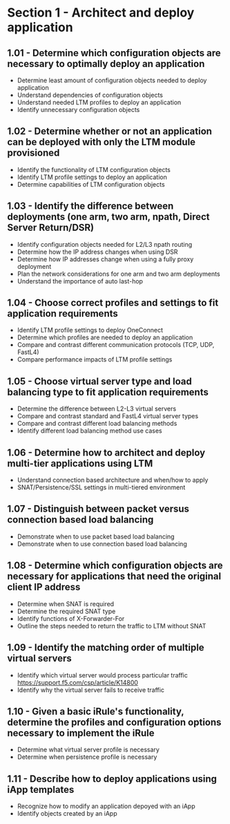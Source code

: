 # Section 1 - Architect and deploy application

## 1.01 - Determine which configuration objects are necessary to optimally deploy an application

- Determine least amount of configuration objects needed to deploy application
- Understand dependencies of configuration objects
- Understand needed LTM profiles to deploy an application
- Identify unnecessary configuration objects

## 1.02 - Determine whether or not an application can be deployed with only the LTM module provisioned

- Identify the functionality of LTM configuration objects
- Identify LTM profile settings to deploy an application
- Determine capabilities of LTM configuration objects

## 1.03 - Identify the difference between deployments (one arm, two arm, npath, Direct Server Return/DSR)

- Identify configuration objects needed for L2/L3 npath routing
- Determine how the IP address changes when using DSR
- Determine how IP addresses change when using a fully proxy deployment
- Plan the network considerations for one arm and two arm deployments
- Understand the importance of auto last-hop

## 1.04 - Choose correct profiles and settings to fit application requirements

- Identify LTM profile settings to deploy OneConnect
- Determine which profiles are needed to deploy an application
- Compare and contrast different communication protocols (TCP, UDP, FastL4)
- Compare performance impacts of LTM profile settings

## 1.05 - Choose virtual server type and load balancing type to fit application requirements

- Determine the difference between L2-L3 virtual servers
- Compare and contrast standard and FastL4 virtual server types
- Compare and contrast different load balancing methods
- Identify different load balancing method use cases

## 1.06 - Determine how to architect and deploy multi-tier applications using LTM

- Understand connection based architecture and when/how to apply
- SNAT/Persistence/SSL settings in multi-tiered environment

## 1.07 - Distinguish between packet versus connection based load balancing

- Demonstrate when to use packet based load balancing
- Demonstrate when to use connection based load balancing

## 1.08 - Determine which configuration objects are necessary for applications that need the original client IP address

- Determine when SNAT is required
- Determine the required SNAT type
- Identify functions of X-Forwarder-For
- Outline the steps needed to return the traffic to LTM without SNAT

## 1.09 - Identify the matching order of multiple virtual servers

- Identify which virtual server would process particular traffic  
    https://support.f5.com/csp/article/K14800
- Identify why the virtual server fails to receive traffic

## 1.10 - Given a basic iRule's functionality, determine the profiles and configuration options necessary to implement the iRule

- Determine what virtual server profile is necessary
- Determine when persistence profile is necessary

## 1.11 - Describe how to deploy applications using iApp templates

- Recognize how to modify an application depoyed with an iApp
- Identify objects created by an iApp